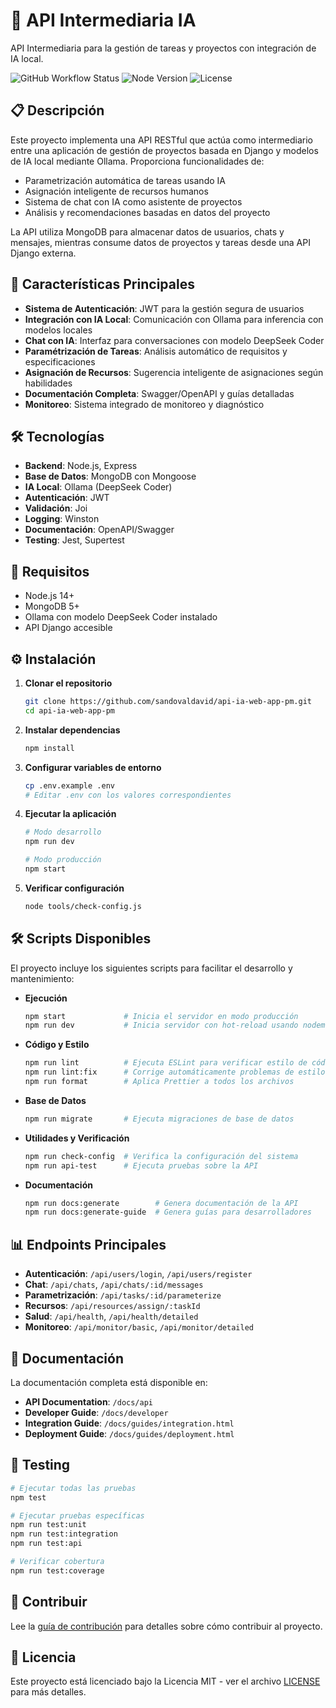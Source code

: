 # 🤖 API Intermediaria IA

API Intermediaria para la gestión de tareas y proyectos con integración de IA local.

![GitHub Workflow Status](https://img.shields.io/github/actions/workflow/status/sandovaldavid/api-ia-web-app-pm/ci.yml?branch=main)
![Node Version](https://img.shields.io/badge/node-%3E%3D%2014.0.0-brightgreen)
![License](https://img.shields.io/badge/license-MIT-blue)

## 📋 Descripción

Este proyecto implementa una API RESTful que actúa como intermediario entre una aplicación de gestión de proyectos basada en Django y modelos de IA local mediante Ollama. Proporciona funcionalidades de:

- Parametrización automática de tareas usando IA
- Asignación inteligente de recursos humanos
- Sistema de chat con IA como asistente de proyectos
- Análisis y recomendaciones basadas en datos del proyecto

La API utiliza MongoDB para almacenar datos de usuarios, chats y mensajes, mientras consume datos de proyectos y tareas desde una API Django externa.

## 🚀 Características Principales

- **Sistema de Autenticación**: JWT para la gestión segura de usuarios
- **Integración con IA Local**: Comunicación con Ollama para inferencia con modelos locales
- **Chat con IA**: Interfaz para conversaciones con modelo DeepSeek Coder
- **Paramétrización de Tareas**: Análisis automático de requisitos y especificaciones
- **Asignación de Recursos**: Sugerencia inteligente de asignaciones según habilidades
- **Documentación Completa**: Swagger/OpenAPI y guías detalladas
- **Monitoreo**: Sistema integrado de monitoreo y diagnóstico

## 🛠️ Tecnologías

- **Backend**: Node.js, Express
- **Base de Datos**: MongoDB con Mongoose
- **IA Local**: Ollama (DeepSeek Coder)
- **Autenticación**: JWT
- **Validación**: Joi
- **Logging**: Winston
- **Documentación**: OpenAPI/Swagger
- **Testing**: Jest, Supertest

## 🧰 Requisitos

- Node.js 14+
- MongoDB 5+
- Ollama con modelo DeepSeek Coder instalado
- API Django accesible

## ⚙️ Instalación

1. **Clonar el repositorio**

   ```bash
   git clone https://github.com/sandovaldavid/api-ia-web-app-pm.git
   cd api-ia-web-app-pm
   ```

2. **Instalar dependencias**

   ```bash
   npm install
   ```

3. **Configurar variables de entorno**

   ```bash
   cp .env.example .env
   # Editar .env con los valores correspondientes
   ```

4. **Ejecutar la aplicación**

   ```bash
   # Modo desarrollo
   npm run dev
   
   # Modo producción
   npm start
   ```

5. **Verificar configuración**

   ```bash
   node tools/check-config.js
   ```

## 🛠️ Scripts Disponibles

El proyecto incluye los siguientes scripts para facilitar el desarrollo y mantenimiento:

- **Ejecución**
  ```bash
  npm start             # Inicia el servidor en modo producción
  npm run dev           # Inicia servidor con hot-reload usando nodemon
  ```

- **Código y Estilo**
  ```bash
  npm run lint          # Ejecuta ESLint para verificar estilo de código
  npm run lint:fix      # Corrige automáticamente problemas de estilo
  npm run format        # Aplica Prettier a todos los archivos
  ```

- **Base de Datos**
  ```bash
  npm run migrate       # Ejecuta migraciones de base de datos
  ```

- **Utilidades y Verificación**
  ```bash
  npm run check-config  # Verifica la configuración del sistema
  npm run api-test      # Ejecuta pruebas sobre la API
  ```

- **Documentación**
  ```bash
  npm run docs:generate        # Genera documentación de la API
  npm run docs:generate-guide  # Genera guías para desarrolladores
  ```

## 📊 Endpoints Principales

- **Autenticación**: `/api/users/login`, `/api/users/register`
- **Chat**: `/api/chats`, `/api/chats/:id/messages`
- **Parametrización**: `/api/tasks/:id/parameterize`
- **Recursos**: `/api/resources/assign/:taskId`
- **Salud**: `/api/health`, `/api/health/detailed`
- **Monitoreo**: `/api/monitor/basic`, `/api/monitor/detailed`

## 📝 Documentación

La documentación completa está disponible en:

- **API Documentation**: `/docs/api`
- **Developer Guide**: `/docs/developer`
- **Integration Guide**: `/docs/guides/integration.html`
- **Deployment Guide**: `/docs/guides/deployment.html`

## 🧪 Testing

```bash
# Ejecutar todas las pruebas
npm test

# Ejecutar pruebas específicas
npm run test:unit
npm run test:integration
npm run test:api

# Verificar cobertura
npm run test:coverage
```

## 👥 Contribuir

Lee la [guía de contribución](CONTRIBUTING.md) para detalles sobre cómo contribuir al proyecto.

## 📄 Licencia

Este proyecto está licenciado bajo la Licencia MIT - ver el archivo [LICENSE](LICENSE) para más detalles.
